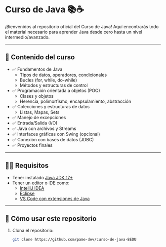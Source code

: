 # Curso de Java 📚☕️

¡Bienvenidos al repositorio oficial del Curso de Java! Aquí encontrarás todo el material necesario para aprender Java desde cero hasta un nivel intermedio/avanzado.

---

## 📌 Contenido del curso

- ✅ Fundamentos de Java
  - Tipos de datos, operadores, condicionales
  - Bucles (for, while, do-while)
  - Métodos y estructuras de control
- ✅ Programación orientada a objetos (POO)
  - Clases y objetos
  - Herencia, polimorfismo, encapsulamiento, abstracción
- ✅ Colecciones y estructuras de datos
  - Listas, Mapas, Sets
- ✅ Manejo de excepciones
- ✅ Entrada/Salida (I/O)
- ✅ Java con archivos y Streams
- ✅ Interfaces gráficas con Swing (opcional)
- ✅ Conexión con bases de datos (JDBC)
- ✅ Proyectos finales

---

## 🧑‍💻 Requisitos

- Tener instalado [Java JDK 17+](https://www.oracle.com/java/technologies/javase-downloads.html)
- Tener un editor o IDE como:
  - [IntelliJ IDEA](https://www.jetbrains.com/idea/)
  - [Eclipse](https://www.eclipse.org/)
  - [VS Code con extensiones de Java](https://code.visualstudio.com/docs/languages/java)

---

## 🚀 Cómo usar este repositorio

1. Clona el repositorio:
   ```bash
   git clone https://github.com/pame-dev/curso-de-java-BEDU
